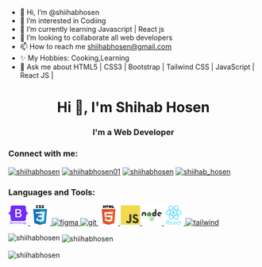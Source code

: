 - 👋 Hi, I’m @shiihabhosen 
- 👀 I’m interested in Codiing
- 🌱 I’m currently learning Javascript | React js
- 💞️ I’m looking to collaborate all web developers
- 📫 How to reach me shiihabhosen@gmail.com 
- ✨ My Hobbies: Cooking,Learning 
- 💬 Ask me about HTML5 | CSS3 | Bootstrap | Tailwind CSS | JavaScript | React JS | 

<h1 align="center">Hi 👋, I'm Shihab Hosen</h1>
<h3 align="center">I'm a Web Developer</h3>




<h3 align="left">Connect with me:</h3>
<p align="left">
<a href="https://twitter.com/shiihabhosen" target="blank"><img align="center" src="https://raw.githubusercontent.com/rahuldkjain/github-profile-readme-generator/master/src/images/icons/Social/twitter.svg" alt="shiihabhosen" height="30" width="40" /></a>
<a href="https://linkedin.com/in/shiihabhosen01" target="blank"><img align="center" src="https://raw.githubusercontent.com/rahuldkjain/github-profile-readme-generator/master/src/images/icons/Social/linked-in-alt.svg" alt="shiihabhosen01" height="30" width="40" /></a>
<a href="https://fb.com/shiihabhosen" target="blank"><img align="center" src="https://raw.githubusercontent.com/rahuldkjain/github-profile-readme-generator/master/src/images/icons/Social/facebook.svg" alt="shiihabhosen" height="30" width="40" /></a>
<a href="https://instagram.com/shiihab_hosen" target="blank"><img align="center" src="https://raw.githubusercontent.com/rahuldkjain/github-profile-readme-generator/master/src/images/icons/Social/instagram.svg" alt="shiihab_hosen" height="30" width="40" /></a>
</p>

<h3 align="left">Languages and Tools:</h3>
<p align="left"> <a href="https://getbootstrap.com" target="_blank" rel="noreferrer"> <img src="https://raw.githubusercontent.com/devicons/devicon/master/icons/bootstrap/bootstrap-plain-wordmark.svg" alt="bootstrap" width="40" height="40"/> </a> <a href="https://www.w3schools.com/css/" target="_blank" rel="noreferrer"> <img src="https://raw.githubusercontent.com/devicons/devicon/master/icons/css3/css3-original-wordmark.svg" alt="css3" width="40" height="40"/> </a> <a href="https://www.figma.com/" target="_blank" rel="noreferrer"> <img src="https://www.vectorlogo.zone/logos/figma/figma-icon.svg" alt="figma" width="40" height="40"/> </a> <a href="https://git-scm.com/" target="_blank" rel="noreferrer"> <img src="https://www.vectorlogo.zone/logos/git-scm/git-scm-icon.svg" alt="git" width="40" height="40"/> </a> <a href="https://www.w3.org/html/" target="_blank" rel="noreferrer"> <img src="https://raw.githubusercontent.com/devicons/devicon/master/icons/html5/html5-original-wordmark.svg" alt="html5" width="40" height="40"/> </a> <a href="https://developer.mozilla.org/en-US/docs/Web/JavaScript" target="_blank" rel="noreferrer"> <img src="https://raw.githubusercontent.com/devicons/devicon/master/icons/javascript/javascript-original.svg" alt="javascript" width="40" height="40"/> </a> <a href="https://nodejs.org" target="_blank" rel="noreferrer"> <img src="https://raw.githubusercontent.com/devicons/devicon/master/icons/nodejs/nodejs-original-wordmark.svg" alt="nodejs" width="40" height="40"/> </a> <a href="https://reactjs.org/" target="_blank" rel="noreferrer"> <img src="https://raw.githubusercontent.com/devicons/devicon/master/icons/react/react-original-wordmark.svg" alt="react" width="40" height="40"/> </a> <a href="https://tailwindcss.com/" target="_blank" rel="noreferrer"> <img src="https://www.vectorlogo.zone/logos/tailwindcss/tailwindcss-icon.svg" alt="tailwind" width="40" height="40"/> </a> </p>

<p><img align="left" src="https://github-readme-stats.vercel.app/api/top-langs?username=shiihabhosen&show_icons=true&locale=en&layout=compact" alt="shiihabhosen" /></p>

<p>&nbsp;<img align="center" src="https://github-readme-stats.vercel.app/api?username=shiihabhosen&show_icons=true&locale=en" alt="shiihabhosen" /></p>

<p><img align="center" src="https://github-readme-streak-stats.herokuapp.com/?user=shiihabhosen&" alt="shiihabhosen" /></p>
